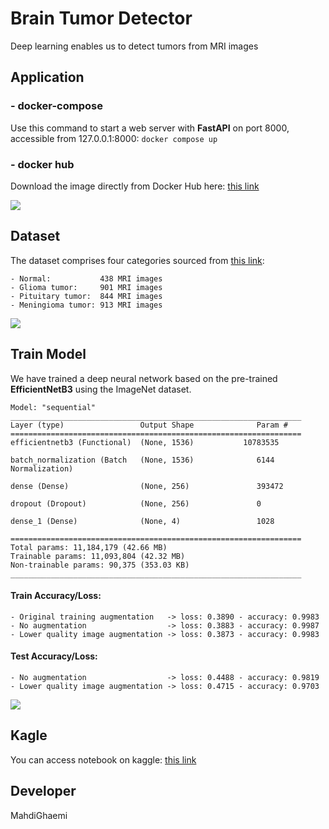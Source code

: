 # Brain Tumor Detector
Deep learning enables us to detect tumors from MRI images

## Application

### - docker-compose
Use this command to start a web server with **FastAPI** on port 8000, accessible from 127.0.0.1:8000:
```docker compose up```
### - docker hub
Download the image directly from Docker Hub here: [this link](https://hub.docker.com/r/mahdighaemi/tumor_detector)

![](Asset/webapp.png)

## Dataset
The dataset comprises four categories sourced from [this link](https://www.kaggle.com/datasets/susandaneshmand/mri-images/versions/1):
```
- Normal:           438 MRI images
- Glioma tumor:     901 MRI images
- Pituitary tumor:  844 MRI images
- Meningioma tumor: 913 MRI images
```

![](Asset/dataset.png)

## Train Model
We have trained a deep neural network based on the pre-trained **EfficientNetB3** using the ImageNet dataset.

```
Model: "sequential"
_________________________________________________________________
Layer (type)                 Output Shape              Param #   
=================================================================
efficientnetb3 (Functional)  (None, 1536)           10783535                                                                
                                                                  
batch_normalization (Batch   (None, 1536)              6144      
Normalization)                                                  
                                                                 
dense (Dense)                (None, 256)               393472    
                                                                 
dropout (Dropout)            (None, 256)               0         
                                                                 
dense_1 (Dense)              (None, 4)                 1028      
                                                                 
=================================================================
Total params: 11,184,179 (42.66 MB)
Trainable params: 11,093,804 (42.32 MB)
Non-trainable params: 90,375 (353.03 KB)
_________________________________________________________________
```

#### Train Accuracy/Loss:
```
- Original training augmentation   -> loss: 0.3890 - accuracy: 0.9983
- No augmentation                  -> loss: 0.3883 - accuracy: 0.9987
- Lower quality image augmentation -> loss: 0.3873 - accuracy: 0.9983
```

#### Test Accuracy/Loss:
```
- No augmentation                  -> loss: 0.4488 - accuracy: 0.9819
- Lower quality image augmentation -> loss: 0.4715 - accuracy: 0.9703
```
![](Asset/loss.png)

## Kagle
You can access notebook on kaggle: [this link](https://www.kaggle.com/code/mahdighaemi/tumor-detection-model)

## Developer
MahdiGhaemi
